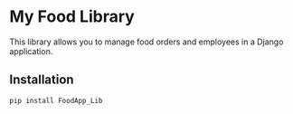 # My Food Library

This library allows you to manage food orders and employees in a Django application.

## Installation

```bash
pip install FoodApp_Lib
